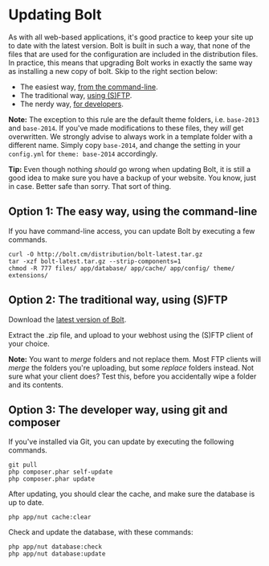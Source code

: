 Updating Bolt
=============

As with all web-based applications, it's good practice to keep your site up to date with
the latest version. Bolt is built in such a way, that none of the files that are used for
the configuration are included in the distribution files. In practice, this means that
upgrading Bolt works in exactly the same way as installing a new copy of bolt. Skip to the
right section below:

  - The easiest way, [from the command-line](#option-1-the-easy-way-using-the-command-line).
  - The traditional way, [using (S)FTP](#option-2-the-traditional-way-using-sftp).
  - The nerdy way, [for developers](#option-3-the-developer-way-using-git-and-composer).

<p class="note"><strong>Note:</strong> The exception to this rule are the
default theme folders, i.e. <code>base-2013</code> and <code>base-2014</code>. If you've made modifications to these files, they
<em>will</em> get overwritten. We strongly advise to always work in a template folder with
a different name. Simply copy <code>base-2014</code>, and change the setting in your
<code>config.yml</code> for <code>theme: base-2014</code> accordingly.</p>

<p class="tip"><strong>Tip:</strong> Even though nothing <em>should</em> go wrong when
updating Bolt, it is still a good idea to make sure you have a backup of your website. You
know, just in case. Better safe than sorry. That sort of thing.</p>

Option 1: The easy way, using the command-line
----------------------------------------------

If you have command-line access, you can update Bolt by executing a few commands.

```
curl -O http://bolt.cm/distribution/bolt-latest.tar.gz
tar -xzf bolt-latest.tar.gz --strip-components=1
chmod -R 777 files/ app/database/ app/cache/ app/config/ theme/ extensions/
```


Option 2: The traditional way, using (S)FTP
-------------------------------------------

Download the [latest version of Bolt](http://bolt.cm/distribution/bolt-latest.zip).

Extract the .zip file, and upload to your webhost using the (S)FTP client of
your choice.

<p class="note"><strong>Note:</strong> You want to <em>merge</em> folders and 
not replace them. Most FTP clients will <em>merge</em> the folders you're 
uploading, but some <em>replace</em> folders instead. Not sure what your client
does? Test this, before you accidentally wipe a folder and its contents.</p>

Option 3: The developer way, using git and composer
---------------------------------------------------

If you've installed via Git, you can update by executing the following commands. 

```
git pull
php composer.phar self-update
php composer.phar update
```

After updating, you should clear the cache, and make sure the database is up to date.

```
php app/nut cache:clear
```

Check and update the database, with these commands:

```
php app/nut database:check
php app/nut database:update
```
